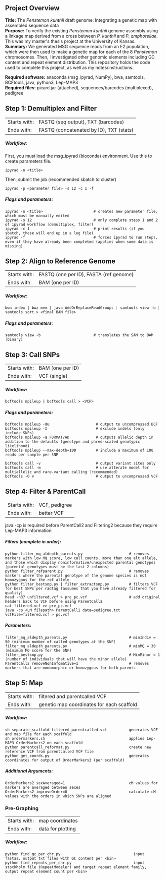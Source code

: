 ## Project Overview

**Title:** The _Penstemon kunthii_ draft genome: Integrating a genetic map with assembled sequence data  
**Purpose:** To verify the existing _Penstemon kunthii_ genome assembly using a linkage map derived from a cross between _P. kunthii_ and _P. amphorellae_. This was my master's thesis project at the University of Kansas.  
**Summary:** We generated MSG sequence reads from an F2 population, which were then used to make a genetic map for each of the 8 _Penstemon_ chromosomes. Then, I investigated other genomic elements including GC content and repeat element distribution. This repository holds the code used to complete this project, as well as my notes/instructions.
  
**Required software:** anaconda (msg_ipyrad, NumPy), bwa, samtools, BCFtools, java, python3, Lep-MAP3  
**Required files:** picard.jar (attached), sequences/barcodes (multiplexed), pedigree

## Step 1: Demultiplex and Filter
|||
|-----|-----|
|Starts with:|FASTQ (seq output), TXT (barcodes)|
|Ends with:|FASTQ (concatenated by ID), TXT (stats)|
##### Workflow:
First, you must load the msg_ipyrad (bioconda) environment. Use this to create parameters file.
```
ipyrad -n <title>
```
Then, submit the job (recommended sbatch to cluster)
```
ipyrad -p <parameter file> -s 12 -c 1 -f
```
##### Flags and parameters:
```
ipyrad -n <title>                       # creates new parameter file, which must be manually edited
ipyrad -s 12                            # only complete steps 1 and 2 of ipyrad workflow (demultiplex, filter)
ipyrad -c 1                             # print results (if you sbatch, these will end up in a log file)
ipyrad -f                               # forces ipyrad to run steps, even if they have already been completed (applies when some data is missing)                         
```

## Step 2: Align to Reference Genome
|||
|-----|-----|
|Starts with:|FASTQ (one per ID), FASTA (ref genome)|
|Ends with:|BAM (one per ID)|
##### Workflow:
```
bwa index | bwa mem | java AddOrReplaceReadGroups | samtools view -b | samtools sort > <final BAM file>
```
##### Flags and parameters:
```
samtools view -b                        # translates the SAM to BAM (binary)
```
## Step 3: Call SNPs
|||
|-----|-----|
|Starts with:|BAM (one per ID)|
|Ends with:|VCF (single)|
##### Workflow:
```
bcftools mpileup | bcftools call > <VCF>
```
##### Flags and parameters:
```
bcftools mpileup -Ou                     # output to uncompressed BCF
bcftools mpileup -I                      # exclude indels (only include SNPs)
bcftools mpileup -a FORMAT/AD            # outputs allelic depth in addition to the defaults (genotype and phred-scaled genotypic likelihood) 
bcftools mpileup --max-depth=100         # include a maximum of 100 reads per sample per SNP
```
```
bcftools call -v                         # output variant sites only 
bcftools call -m                         # use alterate model for multiallelic and rare-variant calling (recommended)
bcftools -O v                            # output to uncompressed VCF
```

## Step 4: Filter & ParentCall
|||
|-----|-----|
|Starts with:|VCF, pedigree|
|Ends with:|better VCF|

java -cp <filepath to Lep-MAP3 bin> is required before ParentCall2 and Filtering2 because they require Lep-MAP3 information
##### Filters (complete in order):
```
python filter_mq_aldepth_parents.py                     # removes markers with low MQ score, low call counts, more than one alt allele, and those which display noninformative/unexpected parental genotypes (parental genotypes must be the last 2 columns)
python filter_refparent.py                              # removes markers where the parental genotype of the genome species is not homozygous for the ref allele
python filter_bestsnp.py | filter_extractsnp.py         # filters VCF for best SNPs per radtag (assumes that you have already filtered for quality)
head -n37 unfiltered.vcf > pre_pc.vcf                   # add original headers back to VCF before using ParentCall2
cat filtered.vcf >> pre_pc.vcf
java -cp <LM filepath> ParentCall2 data=pedigree.txt vcfFile=filtered.vcf > pc.vcf

```
##### Parameters:
`````
filter_mq_aldepth_parents.py                            # minIndiv = 50 (minimum number of called genotypes at the SNP)      
filter_mq_aldepth_parents.py                            # minMQ = 30 (minimum MQ score for the SNP)
filter_bestsnp.py                                       # MinMinor = 1 (number of individuals that will have the minor allele)
ParentCall2 removeNonInfomative=1                       # removes markers that are monomorphic or homozygous for both parents
`````

## Step 5: Map
|||
|-----|-----|
|Starts with:|filtered and parentcalled VCF|
|Ends with:|genetic map coordinates for each scaffold|
##### Workflow:
```
sh separate_scaffold filtered_parentcalled.vcf          generates VCF and map file for each scaffold
sh ordermarkers.sh                                      applies Lep-MAP3 OrderMarkers2 on each scaffold
python parentcall_reformat.py                           create new reference VCF from parentcalled VCF file
python get_coords.py                                    generates coordinates for output of OrderMarkers2 (per scaffold)
```
##### Additional Arguments:
```
OrderMarkers2 sexAveraged=1                             cM values for markers are averaged between sexes
OrderMarkers2 improveOrder=0                            calculate cM values with the orders in which SNPs are aligned
```

### Pre-Graphing
|||
|-----|-----|
|Starts with:|map coordinates|
|Ends with:|data for plotting|
##### Workflow:
```
python find_gc_per_chr.py                                 input fastas, output txt files with GC content per <bin> 
python find_repeats_per_chr.py                            input stockholm file (RepeatModeler) and target repeat element family, output repeat element count per <bin>

```


